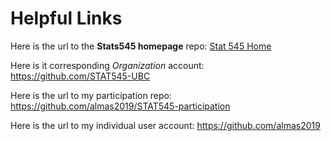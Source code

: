 # Helpful Links


Here is the url to the __Stats545 homepage__ repo: 
[Stat 545 Home](https://github.com/STAT545-UBC/STAT545-home)

Here is it corresponding _Organization_ account: 
https://github.com/STAT545-UBC

Here is the url to my participation repo:
https://github.com/almas2019/STAT545-participation

Here is the url to my individual user account:
https://github.com/almas2019
